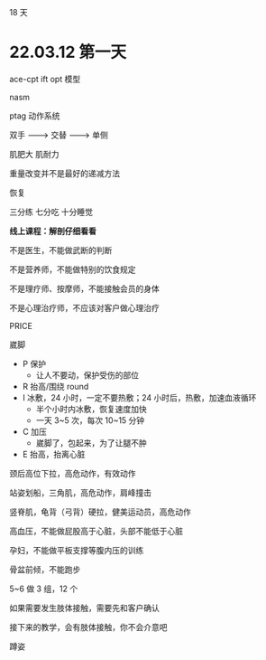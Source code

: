 18 天

# 22.03.12 第一天

ace-cpt ift opt 模型

nasm

ptag 动作系统

双手 ---> 交替 ---> 单侧

肌肥大 肌耐力

重量改变并不是最好的递减方法

恢复

三分练 七分吃 十分睡觉

**线上课程：解剖仔细看看**

不是医生，不能做武断的判断

不是营养师，不能做特别的饮食规定

不是理疗师、按摩师，不能接触会员的身体

不是心理治疗师，不应该对客户做心理治疗

PRICE

崴脚

- P 保护
  - 让人不要动，保护受伤的部位
- R 抬高/围绕 round
- I 冰敷，24 小时，一定不要热敷；24 小时后，热敷，加速血液循环
  - 半个小时内冰敷，恢复速度加快
  - 一天 3~5 次，每次 10~15 分钟
- C 加压
  - 崴脚了，包起来，为了让腿不肿
- E 抬高，抬离心脏

颈后高位下拉，高危动作，有效动作

站姿划船，三角肌，高危动作，肩峰撞击

竖脊肌，龟背（弓背）硬拉，健美运动员，高危动作

高血压，不能做屁股高于心脏，头部不能低于心脏

孕妇，不能做平板支撑等腹内压的训练

骨盆前倾，不能跑步

5~6 做 3 组，12 个

如果需要发生肢体接触，需要先和客户确认

接下来的教学，会有肢体接触，你不会介意吧

蹲姿
